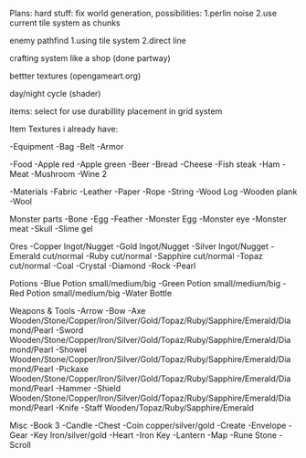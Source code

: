 Plans:
hard stuff:
    fix world generation, possibilities:
    1.perlin noise
    2.use current tile system as chunks

  enemy pathfind
    1.using tile system
    2.direct line

  crafting system like a shop (done partway)
  
  bettter textures (opengameart.org)
  
  day/night cycle (shader)

items:
  select for use
  durabillity
  placement in grid system
  
Item Textures i already have:

  -Equipment
    -Bag
    -Belt
    -Armor
    
  -Food
    -Apple red
    -Apple green
    -Beer
    -Bread
    -Cheese
    -Fish steak
    -Ham
    -Meat
    -Mushroom
    -Wine 2
    
  -Materials
    -Fabric
    -Leather
    -Paper
    -Rope
    -String
    -Wood Log
    -Wooden plank
    -Wool
    
  Monster parts
    -Bone
    -Egg
    -Feather
    -Monster Egg
    -Monster eye
    -Monster meat
    -Skull
    -Slime gel
    
  Ores
    -Copper Ingot/Nugget
    -Gold Ingot/Nugget
    -Silver Ingot/Nugget
    -Emerald cut/normal
    -Ruby cut/normal
    -Sapphire cut/normal
    -Topaz cut/normal
    -Coal
    -Crystal
    -Diamond
    -Rock
    -Pearl
    
  Potions
    -Blue Potion small/medium/big
    -Green Potion small/medium/big
    -Red Potion small/medium/big
    -Water Bottle
  
  Weapons & Tools
    -Arrow
    -Bow
    -Axe Wooden/Stone/Copper/Iron/Silver/Gold/Topaz/Ruby/Sapphire/Emerald/Diamond/Pearl
    -Sword Wooden/Stone/Copper/Iron/Silver/Gold/Topaz/Ruby/Sapphire/Emerald/Diamond/Pearl
    -Showel Wooden/Stone/Copper/Iron/Silver/Gold/Topaz/Ruby/Sapphire/Emerald/Diamond/Pearl
    -Pickaxe Wooden/Stone/Copper/Iron/Silver/Gold/Topaz/Ruby/Sapphire/Emerald/Diamond/Pearl
    -Hammer
    -Shield Wooden/Stone/Copper/Iron/Silver/Gold/Topaz/Ruby/Sapphire/Emerald/Diamond/Pearl
    -Knife
    -Staff Wooden/Topaz/Ruby/Sapphire/Emerald
    
  Misc
    -Book 3
    -Candle
    -Chest
    -Coin copper/silver/gold
    -Create
    -Envelope
    -Gear
    -Key Iron/silver/gold
    -Heart
    -Iron Key
    -Lantern
    -Map
    -Rune Stone
    -Scroll

